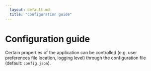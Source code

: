 ```yaml
---
  layout: default.md
  title: "Configuration guide"
---
```


# Configuration guide

Certain properties of the application can be controlled (e.g. user preferences file location, logging level) through 
the configuration file (default: `config.json`).
